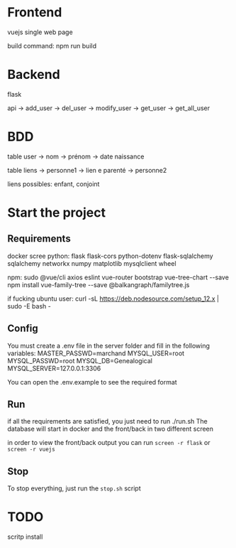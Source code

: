 # Frontend
vuejs
single web page

build command: npm run build

# Backend
flask

api 
 -> add_user
 -> del_user
 -> modify_user
 -> get_user
 -> get_all_user

# BDD

table user
 -> nom
 -> prénom
 -> date naissance

table liens
 -> personne1
 -> lien e parenté
 -> personne2

 liens possibles: enfant, conjoint

# Start the project
## Requirements
docker
scree
python:
    flask
    flask-cors
    python-dotenv
    flask-sqlalchemy
    sqlalchemy
    networkx
    numpy
    matplotlib
    mysqlclient
    wheel

npm:
    sudo @vue/cli
    axios
    eslint
    vue-router
    bootstrap
    vue-tree-chart --save
    npm install vue-family-tree --save
    @balkangraph/familytree.js

if fucking ubuntu user: curl -sL https://deb.nodesource.com/setup_12.x | sudo -E bash -

## Config
You must create a .env file in the server folder and fill in the following variables:
MASTER_PASSWD=marchand
MYSQL_USER=root
MYSQL_PASSWD=root
MYSQL_DB=Genealogical
MYSQL_SERVER=127.0.0.1:3306

You can open the .env.example to see the required format

## Run
if all the requirements are satisfied, you just need to run ./run.sh
The database will start in docker and the front/back in two different screen

in order to view the front/back output you can run `screen -r flask` or `screen -r vuejs`

## Stop
To stop everything, just run the `stop.sh` script 

# TODO
scritp install
